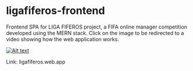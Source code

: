 # ligafiferos-frontend

Frontend SPA for LIGA FIFEROS project, a FIFA online manager competition developed using the MERN stack. Click on the image to be redirected to a video showing how the web application works.

[![Alt text](https://imgur.com/uE64euQ.jpg)](https://www.youtube.com/watch?v=7gln2J7ILmw)

Link: ligafiferos.web.app

